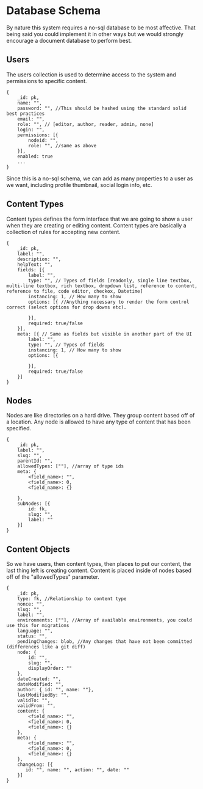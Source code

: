 # Database Schema

By nature this system requires a no-sql database to be most affective. That being said you could implement it in other
ways but we would strongly encourage a document database to perform best.

## Users

The users collection is used to determine access to the system and permissions to specific content.

    {
        _id: pk,
        name: "",
        password: "", //This should be hashed using the standard solid best practices
        email: "",
        role: "", // [editor, author, reader, admin, none]
        login: "",
        permissions: [{
            nodeid: "",
            role: "", //same as above
        }],
        enabled: true
        ...
    }

Since this is a no-sql schema, we can add as many properties to a user as we want, including profile thumbnail, social
login info, etc.


## Content Types

Content types defines the form interface that we are going to show a user when they are creating or editing content.
Content types are basically a collection of rules for accepting new content.

    {
        _id: pk,
        label: "",
        description: "",
        helpText: "",
        fields: [{
            label: "",
            type: "", // Types of fields [readonly, single line textbox, multi-line textbox, rich textbox, dropdown list, reference to content, reference to file, code editor, checkox, Datetime]
            instancing: 1, // How many to show
            options: [{ //Anything necessary to render the form control correct (select options for drop downs etc).

            }],
            required: true/false
        }],
        meta: [{ // Same as fields but visible in another part of the UI
            label: "",
            type: "", // Types of fields
            instancing: 1, // How many to show
            options: [{

            }],
            required: true/false
        }]
    }

## Nodes

Nodes are like directories on a hard drive. They group content based off of a location. Any node is allowed to have any type of content that has been specified.

    {
        _id: pk,
        label: "",
        slug: "",
        parentId: "",
        allowedTypes: [""], //array of type ids
        meta: {
            <field_name>: "",
            <field_name>: 0,
            <field_name>: {}
            
        },
        subNodes: [{
            id: fk,
            slug: "",
            label: ""
        }]
    }

## Content Objects

So we have users, then content types, then places to put our content, the last thing left is creating content. Content is placed inside of nodes based off of the "allowedTypes" parameter.

    {
        _id: pk,
        type: fk, //Relationship to content type
        nonce: "",
        slug: "",
        label: "",
        environments: [""], //Array of available environments, you could use this for migrations
        language: "",
        status: "",
        pendingChanges: blob, //Any changes that have not been committed (differences like a git diff)
        node: {
            id: "",
            slug: "",
            displayOrder: ""
        },
        dateCreated: "",
        dateModified: "",
        author: { id: "", name: ""},
        lastModifiedBy: "",
        validTo: "",
        validFrom: "",
        content: {
            <field_name>: "",
            <field_name>: 0,
            <field_name>: {}
        },
        meta: {
            <field_name>: "",
            <field_name>: 0,
            <field_name>: {}
        },
        changeLog: [{
           id: "", name: "", action: "", date: ""
        }]
    }